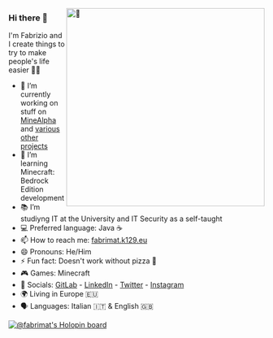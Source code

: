 [<img align="right" width="390" alt="🦑" src="https://gist.githubusercontent.com/Fabrimat/1af57a21bfb1993409d6e68c4dd81b6f/raw/8c3c5ac07951b02bfca8fa902e79548d56d91ae3/github-metrics.svg">](#)
### Hi there 👋

I'm Fabrizio and I create things to try to make people's life easier 🏳️‍🌈

- 🔭 I’m currently working on stuff on [MineAlpha](https://www.minealpha.it/) and [various other projects](https://fabrimat.k129.eu/work/)
- 🌱 I’m learning Minecraft: Bedrock Edition development
- 📚 I’m studiyng IT at the University and IT Security as a self-taught
- 💻 Preferred language: Java ☕
- 📫 How to reach me: [fabrimat.k129.eu](https://fabrimat.k129.eu)
- 😄 Pronouns: He/Him
- ⚡ Fun fact: Doesn't work without pizza 🍕
- 🎮 Games: Minecraft
- 👥 Socials: [GitLab](https://gitlab.com/Fabrimat) - [LinkedIn](https://www.linkedin.com/in/fabriziolarosa/)  - [Twitter](https://twitter.com/Farbymat) - [Instagram](https://www.instagram.com/farbymat/)
- 🌍 Living in Europe 🇪🇺
- 🗣 Languages: Italian 🇮🇹 & English 🇬🇧

[![@fabrimat's Holopin board](https://holopin.io/api/user/board?user=fabrimat)](https://holopin.io/@fabrimat)
